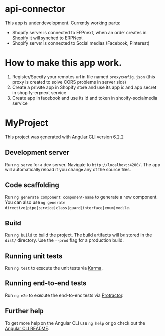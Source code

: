 
# api-connector
This app is under development.
Currently working parts:
* Shopify server is connected to ERPnext, when an order creates in Shopify it will synched to ERPNext.
* Shopify server is connected to Social medias (Facebook, Pinterest)

# How to make this app work.
1)  Register/Specify your remotes url in file named `proxyconfig.json` (this proxy is created to solve CORS problems in server side)
2)  Create a private app in Shopify store and use its app id and app secret in shopify-erpnext service
3)  Create app in facebook and use its id and token in shopify-socialmedia service


# MyProject

This project was generated with [Angular CLI](https://github.com/angular/angular-cli) version 6.2.2.

## Development server

Run `ng serve` for a dev server. Navigate to `http://localhost:4200/`. The app will automatically reload if you change any of the source files.

## Code scaffolding

Run `ng generate component component-name` to generate a new component. You can also use `ng generate directive|pipe|service|class|guard|interface|enum|module`.

## Build

Run `ng build` to build the project. The build artifacts will be stored in the `dist/` directory. Use the `--prod` flag for a production build.

## Running unit tests

Run `ng test` to execute the unit tests via [Karma](https://karma-runner.github.io).

## Running end-to-end tests

Run `ng e2e` to execute the end-to-end tests via [Protractor](http://www.protractortest.org/).

## Further help

To get more help on the Angular CLI use `ng help` or go check out the [Angular CLI README](https://github.com/angular/angular-cli/blob/master/README.md).
